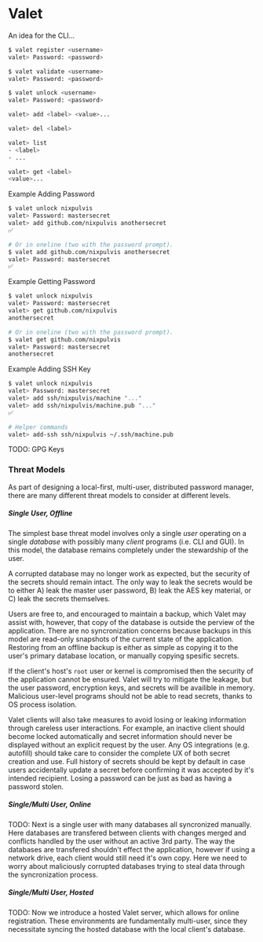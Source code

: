 # Valet

An idea for the CLI...
```sh
$ valet register <username>
valet> Password: <password>

$ valet validate <username>
valet> Password: <password>

$ valet unlock <username>
valet> Password: <password>

valet> add <label> <value>...

valet> del <label>

valet> list
- <label>
- ...

valet> get <label>
<value>...
```

Example Adding Password
```sh
$ valet unlock nixpulvis
valet> Password: mastersecret
valet> add github.com/nixpulvis anothersecret
✅

# Or in oneline (two with the password prompt).
$ valet add github.com/nixpulvis anothersecret
valet> Password: mastersecret
✅
```

Example Getting Password
```sh
$ valet unlock nixpulvis
valet> Password: mastersecret
valet> get github.com/nixpulvis
anothersecret

# Or in oneline (two with the password prompt).
$ valet get github.com/nixpulvis
valet> Password: mastersecret
anothersecret
````

Example Adding SSH Key
```sh
$ valet unlock nixpulvis
valet> Password: mastersecret
valet> add ssh/nixpulvis/machine "..."
valet> add ssh/nixpulvis/machine.pub "..."
✅

# Helper commands
valet> add-ssh ssh/nixpulvis ~/.ssh/machine.pub
```

TODO: GPG Keys

### Threat Models

As part of designing a local-first, multi-user, distributed password manager,
there are many different threat models to consider at different levels.

##### Single User, Offline
The simplest base threat model involves only a single _user_ operating on a
single _database_ with possibly many _client_ programs (i.e. CLI and GUI). In
this model, the database remains completely under the stewardship of the user.

A corrupted database may no longer work as expected, but the security of the
secrets should remain intact. The only way to leak the secrets would be to
either A) leak the master user password, B) leak the AES key material, or C)
leak the secrets themselves.

Users are free to, and encouraged to maintain a backup, which Valet may assist
with, however, that copy of the database is outside the perview of the
application. There are no syncronization concerns because backups in this model
are read-only snapshots of the current state of the application. Restoring from
an offline backup is either as simple as copying it to the user's primary
database location, or manually copying spesific secrets.

If the client's host's `root` user or kernel is compromised then the security of
the application cannot be ensured. Valet will try to mitigate the leakage, but
the user password, encryption keys, and secrets will be availible in memory.
Malicious user-level programs should not be able to read secrets, thanks to OS
process isolation.

Valet clients will also take measures to avoid losing or leaking information
through careless user interactions. For example, an inactive client should
become locked automatically and secret information should never be displayed
without an explicit request by the user. Any OS integrations (e.g. autofill)
should take care to consider the complete UX of both secret creation and use.
Full history of secrets should be kept by default in case users accidentally
update a secret before confirming it was accepted by it's intended recipient.
Losing a password can be just as bad as having a password stolen.

##### Single/Multi User, Online
TODO: Next is a single user with many databases all syncronized manually. Here
databases are transfered between clients with changes merged and conflicts
handled by the user without an active 3rd party. The way the databases are
transfered shouldn't effect the application, however if using a network drive,
each client would still need it's own copy. Here we need to worry about
maliciously corrupted databases trying to steal data through the syncronization
process.

##### Single/Multi User, Hosted
TODO: Now we introduce a hosted Valet server, which allows for online
registration. These environments are fundamentally multi-user, since they
necessitate syncing the hosted database with the local client's database.
